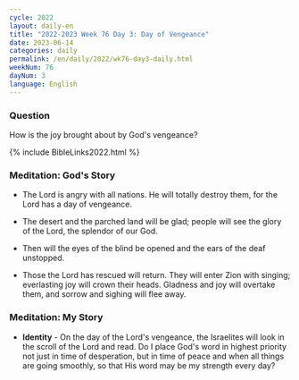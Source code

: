 ```yaml
---
cycle: 2022
layout: daily-en
title: "2022-2023 Week 76 Day 3: Day of Vengeance"
date: 2023-06-14
categories: daily
permalink: /en/daily/2022/wk76-day3-daily.html
weekNum: 76
dayNum: 3
language: English
---
```


### Question     
How is the joy brought about by God's vengeance?

{% include BibleLinks2022.html %} 

### Meditation: God's Story   
+ The Lord is angry with all nations. He will totally destroy them, for the Lord has a day of vengeance. 

+ The desert and the parched land will be glad; people will see the glory of the Lord, the splendor of our God. 

+ Then will the eyes of the blind be opened and the ears of the deaf unstopped. 

+ Those the Lord has rescued will return. They will enter Zion with singing; everlasting joy will crown their heads. Gladness and joy will overtake them, and sorrow and sighing will flee away. 

### Meditation: My Story   
+ **Identity** - On the day of the Lord's vengeance, the Israelites will look in the scroll of the Lord and read. Do I place God's word in highest priority not just in time of desperation, but in time of peace and when all things are going smoothly, so that His word may be my strength every day? 
